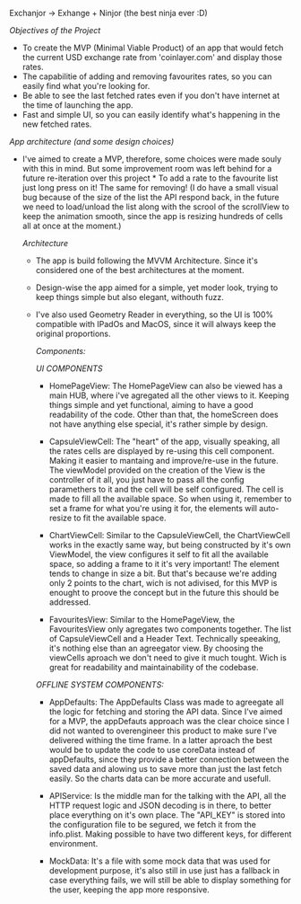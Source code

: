 Exchanjor -> Exhange + Ninjor (the best ninja ever :D)

*Objectives of the Project*

   * To create the MVP (Minimal Viable Product) of an app that would fetch the current USD exchange rate from 'coinlayer.com' and display those rates.
   * The capabilitie of adding and removing favourites rates, so you can easily find what you're looking for.
   * Be able to see the last fetched rates even if you don't have internet at the time of launching the app.
   * Fast and simple UI, so you can easily identify what's happening in the new fetched rates.

*App architecture (and some design choices)*

  * I've aimed to create a MVP, therefore, some choices were made souly with this in mind. But some improvement room was left behind for a future re-iteration over this project
         * To add a rate to the favourite list just long press on it! The same for removing! (I do have a small visual bug because of the size of the list the API respond back, in the future we need to load/unload the list along with the scrool of the scrollView to keep the animation smooth, since the app is resizing hundreds of cells all at once at the moment.)  

    *Architecture*

    * The app is build following the MVVM Architecture. Since it's considered one of the best architectures at the moment.
    * Design-wise the app aimed for a simple, yet moder look, trying to keep things simple but also elegant, withouth fuzz.
    * I've also used Geometry Reader in everything, so the UI is 100% compatible with IPadOs and MacOS, since it will always keep the original proportions.


      *Components:*
   
      *UI COMPONENTS*

        * HomePageView: The HomePageView can also be viewed has a main HUB, where i've agregated all the other views to it. Keeping things simple and yet functional, aiming to have a good readability of the code. Other than that, the homeScreen does not have anything else special, it's rather simple by design.
  
        * CapsuleViewCell: The "heart" of the app, visually speaking, all the rates cells are displayed by re-using this cell component. Making it easier to mantaing and improve/re-use in the future. The viewModel provided on the creation of the View is the controller of it all, you just have to pass all the config paramethers to it and the cell will be self configured. The cell is made to fill all the available space.
                            So when using it, remember to set a frame for what you're using it for, the elements will auto-resize to fit the available space.
          
        * ChartViewCell: Similar to the CapsuleViewCell, the ChartViewCell works in the exactly same way, but being constructed by it's own ViewModel, the view configures it self to fit all the available space, so adding a frame to it it's very important! The element tends to change in size a bit.
                          But that's because we're adding only 2 points to the chart, wich is not adivised, for this MVP is enought to proove the concept but in the future this should be addressed.
  
        * FavouritesView: Similar to the HomePageView, the FavouritesView only agregates two components together. The list of CapsuleViewCell and a Header Text. Technically speeaking, it's nothing else than an agreegator view. By choosing the viewCells aproach we don't need to give it much tought. Wich is great for readability and maintainability of the codebase.
   
       *OFFLINE SYSTEM COMPONENTS:*
        
        * AppDefaults: The AppDefaults Class was made to agreegate all the logic for fetching and storing the API data. Since I've aimed for a MVP, the appDefauts approach was the clear choice since I did not wanted to overengineer this product to make sure I've delivered withing the time frame. In a latter aproach the best would be to update the code to use coreData instead of appDefaults, since they provide a better connection between the saved data and alowing us to save more than just the last fetch easily. So the charts data can be more accurate and usefull.
          
        * APIService: Is the middle man for the talking with the API, all the HTTP request logic and JSON decoding is in there, to better place everything on it's own place.
                      The "API_KEY" is stored into the configuration file to be segured, we fetch it from the info.plist. Making possible to have two different keys, for different environment.

        * MockData: It's a file with some mock data that was used for development purpose, it's also still in use just has a fallback in case everything fails, we will still be able to display something for the user, keeping the app more responsive.
